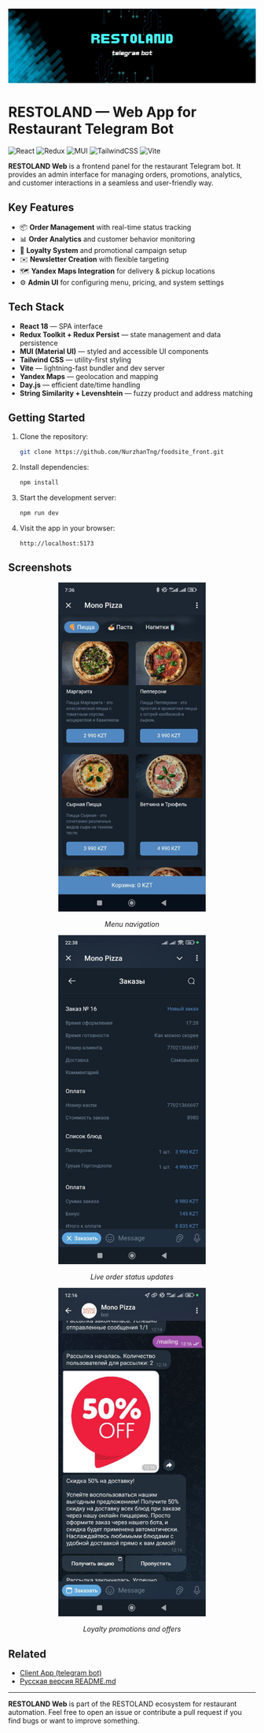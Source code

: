 <p align="center">
  <img src="public/banner.png" alt="RESTOLAND Banner" />
</p>

# RESTOLAND — Web App for Restaurant Telegram Bot

![React](https://img.shields.io/badge/React-61DAFB?style=for-the-badge&logo=react&logoColor=black)
![Redux](https://img.shields.io/badge/Redux-764ABC?style=for-the-badge&logo=redux&logoColor=white)
![MUI](https://img.shields.io/badge/MUI-007FFF?style=for-the-badge&logo=mui&logoColor=white)
![TailwindCSS](https://img.shields.io/badge/TailwindCSS-06B6D4?style=for-the-badge&logo=tailwind-css&logoColor=white)
![Vite](https://img.shields.io/badge/Vite-646CFF?style=for-the-badge&logo=vite&logoColor=white)

**RESTOLAND Web** is a frontend panel for the restaurant Telegram bot. It provides an admin interface for managing orders, promotions, analytics, and customer interactions in a seamless and user-friendly way.

## Key Features
- 📦 **Order Management** with real-time status tracking
- 📊 **Order Analytics** and customer behavior monitoring
- 🎁 **Loyalty System** and promotional campaign setup
- ✉️ **Newsletter Creation** with flexible targeting
- 🗺️ **Yandex Maps Integration** for delivery & pickup locations
- ⚙️ **Admin UI** for configuring menu, pricing, and system settings

## Tech Stack
- **React 18** — SPA interface
- **Redux Toolkit + Redux Persist** — state management and data persistence
- **MUI (Material UI)** — styled and accessible UI components
- **Tailwind CSS** — utility-first styling
- **Vite** — lightning-fast bundler and dev server
- **Yandex Maps** — geolocation and mapping
- **Day.js** — efficient date/time handling
- **String Similarity + Levenshtein** — fuzzy product and address matching

## Getting Started

1. Clone the repository:
   ```bash
   git clone https://github.com/NurzhanTng/foodsite_front.git
   ```

2. Install dependencies:
   ```bash
   npm install
   ```

3. Start the development server:
   ```bash
   npm run dev
   ```

4. Visit the app in your browser:
   ```
   http://localhost:5173
   ```

## Screenshots

<p align="center">
  <img src="public/menu.jpg" alt="Dashboard" width="300"/>
</p>
<p align="center"><i>Menu navigation</i></p>

<p align="center">
  <img src="public/tracking.jpg" alt="Orders" width="300"/>
</p>
<p align="center"><i>Live order status updates</i></p>

<p align="center">
  <img src="public/promo.jpg" alt="Promotions" width="300"/>
</p>
<p align="center"><i>Loyalty promotions and offers</i></p>

## Related

- [Client App (telegram bot)](https://github.com/NurzhanTng/foodsite_bot)
- [Русская версия README.md](.README.ru.md)

---

**RESTOLAND Web** is part of the RESTOLAND ecosystem for restaurant automation. Feel free to open an issue or contribute a pull request if you find bugs or want to improve something.
